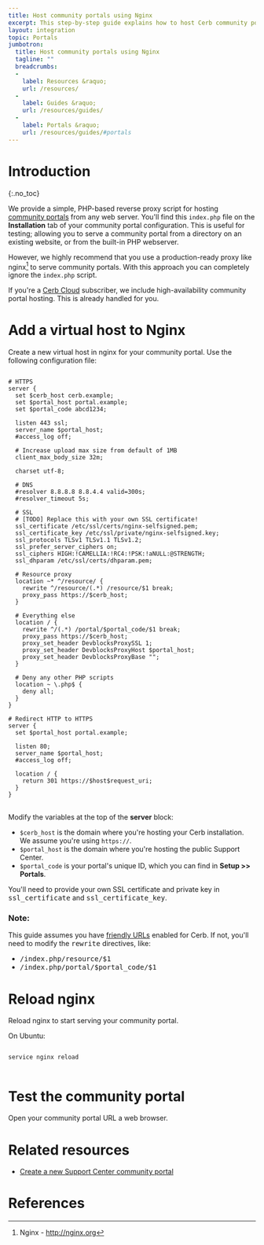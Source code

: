 ```yaml
---
title: Host community portals using Nginx
excerpt: This step-by-step guide explains how to host Cerb community portals using nginx.
layout: integration
topic: Portals
jumbotron:
  title: Host community portals using Nginx
  tagline: ""
  breadcrumbs:
  -
    label: Resources &raquo;
    url: /resources/
  -
    label: Guides &raquo;
    url: /resources/guides/
  -
    label: Portals &raquo;
    url: /resources/guides/#portals
---
```


# Introduction
{:.no_toc}

We provide a simple, PHP-based reverse proxy script for hosting [community portals](/docs/portals/) from any web server.  You'll find this `index.php` file on the **Installation** tab of your community portal configuration.  This is useful for testing; allowing you to serve a community portal from a directory on an existing website, or from the built-in PHP webserver.

However, we highly recommend that you use a production-ready proxy like nginx[^nginx] to serve community portals.  With this approach you can completely ignore the `index.php` script.

<div class="cerb-box note">
<p>If you're a <a href="/pricing/">Cerb Cloud</a> subscriber, we include high-availability community portal hosting. This is already handled for you.</p>
</div>

# Add a virtual host to Nginx

Create a new virtual host in nginx for your community portal. Use the following configuration file:

<pre>
<code class="language-nginx">
# HTTPS
server {
  set $cerb_host cerb.example;
  set $portal_host portal.example;
  set $portal_code abcd1234;

  listen 443 ssl;
  server_name $portal_host;
  #access_log off;

  # Increase upload max size from default of 1MB
  client_max_body_size 32m;

  charset utf-8;

  # DNS
  #resolver 8.8.8.8 8.8.4.4 valid=300s;
  #resolver_timeout 5s;

  # SSL
  # [TODO] Replace this with your own SSL certificate!
  ssl_certificate /etc/ssl/certs/nginx-selfsigned.pem;
  ssl_certificate_key /etc/ssl/private/nginx-selfsigned.key;
  ssl_protocols TLSv1 TLSv1.1 TLSv1.2;
  ssl_prefer_server_ciphers on;
  ssl_ciphers HIGH:!CAMELLIA:!RC4:!PSK:!aNULL:@STRENGTH;
  ssl_dhparam /etc/ssl/certs/dhparam.pem;

  # Resource proxy
  location ~* ^/resource/ {
    rewrite ^/resource/(.*) /resource/$1 break;
    proxy_pass https://$cerb_host;
  }

  # Everything else
  location / {
    rewrite ^/(.*) /portal/$portal_code/$1 break;
    proxy_pass https://$cerb_host;
    proxy_set_header DevblocksProxySSL 1;
    proxy_set_header DevblocksProxyHost $portal_host;
    proxy_set_header DevblocksProxyBase "";
  }

  # Deny any other PHP scripts
  location ~ \.php$ {
    deny all;
  }
}

# Redirect HTTP to HTTPS
server {
  set $portal_host portal.example;

  listen 80;
  server_name $portal_host;
  #access_log off;

  location / {
    return 301 https://$host$request_uri;
  }
}
</code>
</pre>

Modify the variables at the top of the **server** block:

* `$cerb_host` is the domain where you're hosting your Cerb installation.  We assume you're using `https://`.
* `$portal_host` is the domain where you're hosting the public Support Center.
* `$portal_code` is your portal's unique ID, which you can find in **Setup >> Portals**.

<div class="cerb-box note">
<p>You'll need to provide your own SSL certificate and private key in <tt>ssl_certificate</tt> and <tt>ssl_certificate_key</tt>.</p>
</div>

<div class="cerb-box note">
<h3>Note:</h3>
This guide assumes you have <a href="/docs/friendly-urls/">friendly URLs</a> enabled for Cerb.  If not, you'll need to modify the <tt>rewrite</tt> directives, like: 
<ul>
	<li><tt>/index.php/resource/$1</tt></li>
	<li><tt>/index.php/portal/$portal_code/$1</tt></li>
</ul>
</div>

# Reload nginx

Reload nginx to start serving your community portal.

On Ubuntu:

<pre>
<code class="language-bash">
service nginx reload
</code>
</pre>

# Test the community portal

Open your community portal URL a web browser.

# Related resources

* [Create a new Support Center community portal](/guides/portals/support-center/)

# References

[^nginx]: Nginx - <http://nginx.org>
